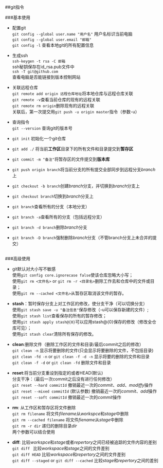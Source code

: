 ##git指令  

###基本使用

* 配置git  
`git config --global user.name "用户名"` 用户名标识当前电脑  
`git config --global user.email "邮箱"`  
`git config -l` 查看本地git的所有配置信息  

* 生成ssh  
`ssh-keygen -t rsa -C 邮箱`  
ssh秘钥保存在id_rsa.pub文件中  
`ssh -T git@github.com`  
查看电脑是否能链接到版本控制网站

* 关联远程仓库  
`git remote add origin 远程仓库地址`将本地仓库与远程仓库关联  
`git remote -v`查看当前仓库的现有的远程关联  
`git remote rm origin`删除现有的远程关联  
关联后，第一次提交用`git push -u origin master`指令（参数-u） 

* 查询指令  
`git --version` 查询git的版本号

* `git init` 初始化一个git仓库  
* `git add ./` 将当前**工作区**目录下的所有文件和目录提交到**暂存区**  
* `git commit -m "备注"`将暂存区的文件提交到**版本库**  
* `git push origin branch`将当前分支的所有提交全部同步到远程分支*branch*上  
* `git checkout -b branch`创建*branch*分支，并切换到*branch*分支上  
* `git checkout branch`切换到*branch*分支上  
* `git branch`查看所有的分支（本地分支）  
* `git branch -a`查看所有的分支（包括远程分支）  
* `git branch -d branch`删除*branch*分支  
* `git branch -D branch`强制删除*branch*分支（不管branch分支上未合并的提交）  


##
##

###高级使用

* git默认对大小写不敏感  
使用`git config core.ignorecase false`使该仓库忽略大小写；  
使用`git rm <文件名>` or `git rm -r <目录名>`删除工作去和仓库中的文件或目录；  
使用`git rm --cached <文件名>`从暂存区取消该文件的暂存。  
 
* **stash**：暂时保存分支上对工作区的修改，使分支干净（可以切换分支）  
使用`git stash save -u "备注信息"`保存修改（-u可以保存新建的文件）;  
使用`git stash list`查看保存的所有的暂存修改；  
使用`git stash apply stash@{0}`可以应用stash@{0}保存的修改（修改全仓库可见）；  
使用`git stash clear`清除所有保存的修改。  

* **clean**:删除文件（删除工作区的文件和目录/最后commit之后的修改）  
`git clean -n` 显示将要删除的文件(只会显示将要删除的文件，不包括目录)  
`git clean -fd -n` or `git clean -f -d -n` 显示将要的删除的文件和目录  
`git clean -f -d` or `git clean -fd` 删除文件和目录  
  
* **reset**:将当前分支重设到指定的<commit>或者HEAD(默认)    
分支干净：（最后一次commit之后没有进行任何修改）  
`git reset --hard commitId` 撤销最近一次的*commit*、*add*、*modiffy*操作   
`git reset --mixed commitId` (默认参数) 撤销最近一次的*commit*、*add*操作  
`git reset --soft commitId` 撤销最近一次的*commit*操作   

* **rm**: 从工作区和暂存区将文件删除  
`git rm filename` 将文件*filename*从*workspce*和*stage*中删除  
`git rm --cached filename` 将文件*fiename*从*stage*中删除  
`git rm -r dir` 递归的删除目录*dir*  
两个参数可以结合使用

* **diff**: 比较*workspce*和*stage*或者*repertory*之间已经被追踪的文件内容的差别  
`git diff ` 比较*workspace*和*stage*之间的文件差别  
`git diff HEAD` 比较*workspace*和*repertory*之间的文件差别  
`git diff --staged` or `git diff --cached` 比较*stage*和*repertory*之间的差别
